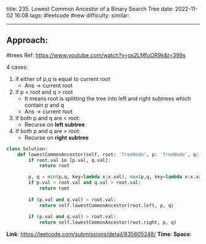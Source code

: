 title: 235. Lowest Common Ancestor of a Binary Search Tree
date: 2022-11-02 16:08
tags: #leetcode #new
difficulty:
similar: 

---
## Approach:
#trees 
Ref: https://www.youtube.com/watch?v=gs2LMfuOR9k&t=399s

4 cases:
1. if either of p,q is equal to current root
   - Ans -> current root
2. if p < root and q > root
   - It means root is splitting the tree into left and right subtrees which contain p and q
   - Ans -> current root
3. if both p and q are < root:
   - Recurse on **left subtree**
4. If both p and q are > root:
   - Recurse on **right subtree**

```python
class Solution:
    def lowestCommonAncestor(self, root: 'TreeNode', p: 'TreeNode', q: 'TreeNode'):
        if root.val in [p.val, q.val]:
            return root

        p, q = min(p,q, key=lambda x:x.val), max(p,q, key=lambda x:x.val)
        if p.val < root.val and q.val > root.val:
            return root
        
        if (p.val and q.val) < root.val:
            return self.lowestCommonAncestor(root.left, p, q)
        
        if (p.val and q.val) > root.val:
            return self.lowestCommonAncestor(root.right, p, q)
```

**Link**: https://leetcode.com/submissions/detail/835605248/
**Time**:
**Space**: